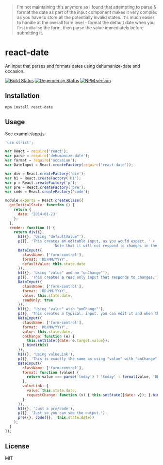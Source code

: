 > I'm not maintaining this anymore as I found that attempting to parse & format the date as part of the input component makes it very complex as you have to store all the potentially invalid states.  It's much easier to handle at the overall form level - format the default date when you first initialise the form, then parse the value immediately before submitting it.

# react-date

An input that parses and formats dates using dehumanize-date and occasion.

[![Build Status](https://img.shields.io/travis/ForbesLindesay/react-date/master.svg)](https://travis-ci.org/ForbesLindesay/react-date)
[![Dependency Status](https://img.shields.io/david/ForbesLindesay/react-date.svg)](https://david-dm.org/ForbesLindesay/react-date)
[![NPM version](https://img.shields.io/npm/v/react-date.svg)](https://www.npmjs.org/package/react-date)

## Installation

    npm install react-date

## Usage

See example/app.js

```js
'use strict';

var React = require('react');
var parse = require('dehumanize-date');
var format = require('occasion');
var DateInput = React.createFactory(require('react-date'));

var div = React.createFactory('div');
var h1 = React.createFactory('h1');
var p = React.createFactory('p');
var pre = React.createFactory('pre');
var code = React.createFactory('code');

module.exports = React.createClass({
  getInitialState: function () {
    return {
      date: '2014-01-23'
    };
  },
  render: function () {
    return div({},
      h1({}, 'Using "defaultValue"'),
      p({}, 'This creates an editable input, as you would expect. ' +
                      'Note that it will not respond to changes in the model though.'),
      DateInput({
        className: ['form-control'],
        format: 'DD/MM/YYYY',
        defaultValue: this.state.date
      }),
      h1({}, 'Using "value" and no "onChange"'),
      p({}, 'This creates a read only input that responds to changes.'),
      DateInput({
        className: ['form-control'],
        format: 'DD-MM-YYYY',
        value: this.state.date,
        readOnly: true
      }),
      h1({}, 'Using "value" with "onChange"'),
      p({}, 'This creates a typical, input, you can edit it and when the input "blurs" it will revert to the auto-formatted date.'),
      DateInput({
        className: ['form-control'],
        format: 'DD/MM/YYYY',
        value: this.state.date,
        onChange: function (e) {
          this.setState({date: e.target.value});
        }.bind(this)
      }),
      h1({}, 'Using valueLink'),
      p({}, 'This is exactly the same as using "value" with "onChange".'),
      DateInput({
        className: ['form-control'],
        format: function (value) {
          return value === parse('today') ? 'today' : format(value, 'DD-MM-YYYY');
        },
        valueLink: {
          value: this.state.date,
          requestChange: function (v) { this.setState({date: v}); }.bind(this)
        }
      }),
      h1({}, 'Just a pre/code'),
      p({}, 'Just so you can see the output.'),
      pre({}, code({},  this.state.date))
    );
  }
});
```

## License

  MIT
